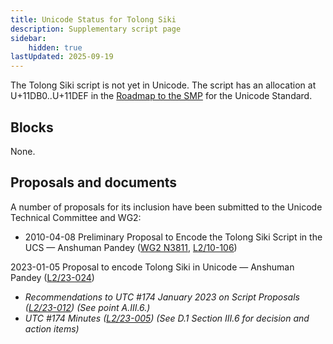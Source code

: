 ```yaml
---
title: Unicode Status for Tolong Siki
description: Supplementary script page
sidebar:
    hidden: true
lastUpdated: 2025-09-19
---
```


The Tolong Siki script is not yet in Unicode. The script has an allocation at U+11DB0..U+11DEF in the [Roadmap to the SMP](http://www.unicode.org/roadmaps/smp/) for the Unicode Standard.

## Blocks

None.

## Proposals and documents

A number of proposals for its inclusion have been submitted to the Unicode Technical Committee and WG2:
- 2010-04-08 Preliminary Proposal to Encode the Tolong Siki Script in the UCS — Anshuman Pandey ([WG2 N3811](https://www.unicode.org/wg2/docs/n3811.pdf), [L2/10-106](http://www.unicode.org/cgi-bin/GetMatchingDocs.pl?L2/10-106))

2023-01-05 Proposal to encode Tolong Siki in Unicode — Anshuman Pandey ([L2/23-024](http://www.unicode.org/cgi-bin/GetMatchingDocs.pl?L2/23-024))
- _Recommendations to UTC #174 January 2023 on Script Proposals ([L2/23-012](https://www.unicode.org/cgi-bin/GetMatchingDocs.pl?L2/23-012)) (See point A.III.6.)_
- _UTC #174 Minutes ([L2/23-005](http://www.unicode.org/L2/L2023/23005.htm)) (See D.1 Section III.6 for decision and action items)_
